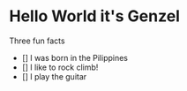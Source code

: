 # Hello World it's Genzel
Three fun facts
- [] I was born in the Pilippines
- [] I like to rock climb!
- [] I play the guitar
